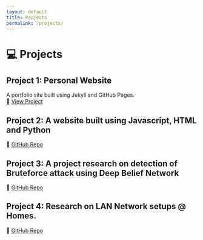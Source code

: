 ```yaml
---
layout: default
title: Projects
permalink: /projects/
---
```


# 💻 Projects

## Project 1: Personal Website
A portfolio site built using Jekyll and GitHub Pages.  
🔗 [View Project](https://github.com/loveth-diwe/loveth-diwe.github.io)

## Project 2: A website built using Javascript, HTML and Python 
🔗 [GitHub Repo](https://github.com/loveth-diwe/CodeWizard)

## Project 3: A project research on detection of Bruteforce attack using Deep Belief Network
🔗 [GitHub Repo](https://github.com/loveth-diwe/DetectionofBruteForcewithDBN)

## Project 4: Research on LAN Network setups @ Homes.
🔗 [GitHub Repo](https://github.com/loveth-diwe/LAN_Network_Research)
